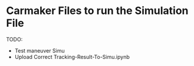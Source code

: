 # Carmaker Files to run the Simulation File
TODO:
 - Test maneuver Simu
 - Upload Correct Tracking-Result-To-Simu.ipynb
